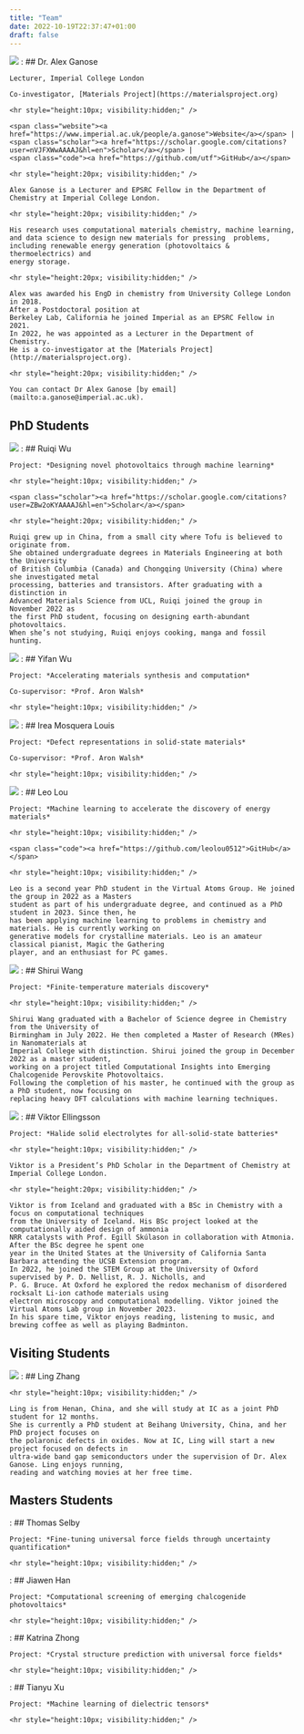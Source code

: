 ```yaml
---
title: "Team"
date: 2022-10-19T22:37:47+01:00
draft: false
---
```


<div class="team-container">


<span class="team"><img src="../team_alex_ganose.jpg"></span>
:   ## Dr. Alex Ganose

    Lecturer, Imperial College London

    Co-investigator, [Materials Project](https://materialsproject.org)

    <hr style="height:10px; visibility:hidden;" />

    <span class="website"><a href="https://www.imperial.ac.uk/people/a.ganose">Website</a></span> |
    <span class="scholar"><a href="https://scholar.google.com/citations?user=nVJFXWwAAAAJ&hl=en">Scholar</a></span> |
    <span class="code"><a href="https://github.com/utf">GitHub</a></span>

    <hr style="height:20px; visibility:hidden;" />

    Alex Ganose is a Lecturer and EPSRC Fellow in the Department of Chemistry at Imperial College London.

    <hr style="height:20px; visibility:hidden;" />

    His research uses computational materials chemistry, machine learning,
    and data science to design new materials for pressing  problems,
    including renewable energy generation (photovoltaics & thermoelectrics) and
    energy storage.

    <hr style="height:20px; visibility:hidden;" />

    Alex was awarded his EngD in chemistry from University College London in 2018.
    After a Postdoctoral position at
    Berkeley Lab, California he joined Imperial as an EPSRC Fellow in 2021.
    In 2022, he was appointed as a Lecturer in the Department of Chemistry.
    He is a co-investigator at the [Materials Project](http://materialsproject.org).

    <hr style="height:20px; visibility:hidden;" />

    You can contact Dr Alex Ganose [by email](mailto:a.ganose@imperial.ac.uk).

## PhD Students

<span class="team"><img src="../team_ruiqi_wu.jpg"></span>
:   ## Ruiqi Wu

    Project: *Designing novel photovoltaics through machine learning*

    <hr style="height:10px; visibility:hidden;" />

    <span class="scholar"><a href="https://scholar.google.com/citations?user=ZBw2oKYAAAAJ&hl=en">Scholar</a></span>

    <hr style="height:20px; visibility:hidden;" />

    Ruiqi grew up in China, from a small city where Tofu is believed to originate from.
    She obtained undergraduate degrees in Materials Engineering at both the University
    of British Columbia (Canada) and Chongqing University (China) where she investigated metal
    processing, batteries and transistors. After graduating with a distinction in
    Advanced Materials Science from UCL, Ruiqi joined the group in November 2022 as
    the first PhD student, focusing on designing earth-abundant photovoltaics.
    When she’s not studying, Ruiqi enjoys cooking, manga and fossil hunting.

<span class="team"><img src="../team_yifan_wu.jpg"></span>
:   ## Yifan Wu

    Project: *Accelerating materials synthesis and computation*

    Co-supervisor: *Prof. Aron Walsh*

    <hr style="height:10px; visibility:hidden;" />

<span class="team"><img src="../team_irea_louis.jpg"></span>
:   ## Irea Mosquera Louis

    Project: *Defect representations in solid-state materials*

    Co-supervisor: *Prof. Aron Walsh*

    <hr style="height:10px; visibility:hidden;" />

<span class="team"><img src="../team_leo_lou.jpg"></span>
:   ## Leo Lou

    Project: *Machine learning to accelerate the discovery of energy materials*

    <hr style="height:10px; visibility:hidden;" />

    <span class="code"><a href="https://github.com/leolou0512">GitHub</a></span>

    <hr style="height:10px; visibility:hidden;" />

    Leo is a second year PhD student in the Virtual Atoms Group. He joined the group in 2022 as a Masters
    student as part of his undergraduate degree, and continued as a PhD student in 2023. Since then, he
    has been applying machine learning to problems in chemistry and materials. He is currently working on
    generative models for crystalline materials. Leo is an amateur classical pianist, Magic the Gathering
    player, and an enthusiast for PC games.

<span class="team"><img src="../team_shirui_wang.jpg"></span>
:   ## Shirui Wang

    Project: *Finite-temperature materials discovery*

    <hr style="height:10px; visibility:hidden;" />

    Shirui Wang graduated with a Bachelor of Science degree in Chemistry from the University of
    Birmingham in July 2022. He then completed a Master of Research (MRes) in Nanomaterials at
    Imperial College with distinction. Shirui joined the group in December 2022 as a master student,
    working on a project titled Computational Insights into Emerging Chalcogenide Perovskite Photovoltaics.
    Following the completion of his master, he continued with the group as a PhD student, now focusing on
    replacing heavy DFT calculations with machine learning techniques.

<span class="team"><img src="../team_viktor_ellingsson.jpg"></span>
:   ## Viktor Ellingsson

    Project: *Halide solid electrolytes for all-solid-state batteries*

    <hr style="height:10px; visibility:hidden;" />

    Viktor is a President’s PhD Scholar in the Department of Chemistry at Imperial College London.

    <hr style="height:20px; visibility:hidden;" />

    Viktor is from Iceland and graduated with a BSc in Chemistry with a focus on computational techniques
    from the University of Iceland. His BSc project looked at the computationally aided design of ammonia
    NRR catalysts with Prof. Egill Skúlason in collaboration with Atmonia. After the BSc degree he spent one
    year in the United States at the University of California Santa Barbara attending the UCSB Extension program.
    In 2022, he joined the STEM Group at the University of Oxford supervised by P. D. Nellist, R. J. Nicholls, and
    P. G. Bruce. At Oxford he explored the redox mechanism of disordered rocksalt Li-ion cathode materials using
    electron microscopy and computational modelling. Viktor joined the Virtual Atoms Lab group in November 2023.
    In his spare time, Viktor enjoys reading, listening to music, and brewing coffee as well as playing Badminton.


## Visiting Students

<span class="team"><img src="../team_ling_zhang.jpg"></span>
:   ## Ling Zhang

    <hr style="height:10px; visibility:hidden;" />

    Ling is from Henan, China, and she will study at IC as a joint PhD student for 12 months.
    She is currently a PhD student at Beihang University, China, and her PhD project focuses on
    the polaronic defects in oxides. Now at IC, Ling will start a new project focused on defects in
    ultra-wide band gap semiconductors under the supervision of Dr. Alex Ganose. Ling enjoys running,
    reading and watching movies at her free time.


## Masters Students

<span class="team"></span>
:   ## Thomas Selby

    Project: *Fine-tuning universal force fields through uncertainty quantification*

    <hr style="height:10px; visibility:hidden;" />

<span class="team"></span>
:   ## Jiawen Han

    Project: *Computational screening of emerging chalcogenide photovoltaics*

    <hr style="height:10px; visibility:hidden;" />

<span class="team"></span>
:   ## Katrina Zhong

    Project: *Crystal structure prediction with universal force fields*

    <hr style="height:10px; visibility:hidden;" />

<span class="team"></span>
:   ## Tianyu Xu

    Project: *Machine learning of dielectric tensors*

    <hr style="height:10px; visibility:hidden;" />


</div>
